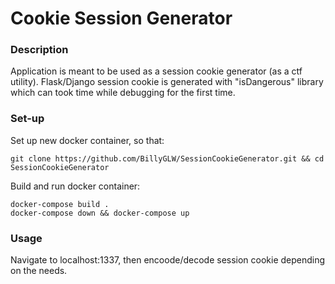 # Cookie Session Generator

### Description
Application is meant to be used as a session cookie generator (as a ctf utility). Flask/Django session cookie is generated with "isDangerous" library which can took time while debugging for the first time.

### Set-up
Set up new docker container, so that:

```
git clone https://github.com/BillyGLW/SessionCookieGenerator.git && cd SessionCookieGenerator
```

Build and run docker container:

```
docker-compose build .
docker-compose down && docker-compose up
```

### Usage
Navigate to localhost:1337, then encoode/decode session cookie depending on the needs.

